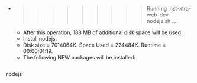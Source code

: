 * >>>>>>>>> Running inst-xtra-web-dev-nodejs.sh ...
  * After this operation, 188 MB of additional disk space will be used.
  * Install nodejs.
  * Disk size = 7014064K. Space Used = 224484K. Runtime = 00:00:01:19.
  * The following NEW packages will be installed:
  ```bash
nodejs
  ```
